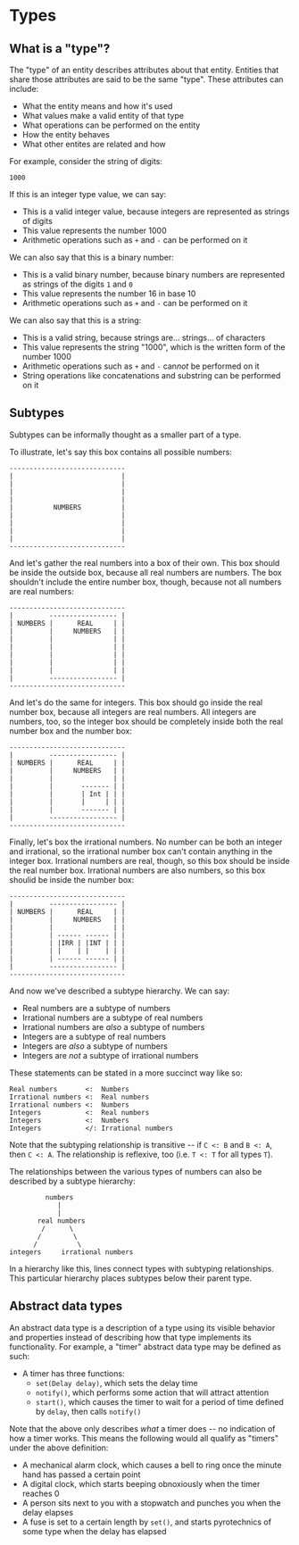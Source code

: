 # Types

## What is a "type"?

The "type" of an entity describes attributes about that entity. Entities that
share those attributes are said to be the same "type". These attributes can
include:

  - What the entity means and how it's used
  - What values make a valid entity of that type
  - What operations can be performed on the entity
  - How the entity behaves
  - What other entites are related and how

For example, consider the string of digits:

    1000

If this is an integer type value, we can say:

  - This is a valid integer value, because integers are represented as strings
    of digits
  - This value represents the number 1000
  - Arithmetic operations such as `+` and `-` can be performed on it

We can also say that this is a binary number:

  - This is a valid binary number, because binary numbers are represented as
    strings of the digits `1` and `0`
  - This value represents the number 16 in base 10
  - Arithmetic operations such as `+` and `-` can be performed on it

We can also say that this is a string:

  - This is a valid string, because strings are... strings... of characters
  - This value represents the string "1000", which is the written form of the
    number 1000
  - Arithmetic operations such as `+` and `-` can*not* be performed on it
  - String operations like concatenations and substring can be performed on it

## Subtypes

Subtypes can be informally thought as a smaller part of a type.

To illustrate, let's say this box contains all possible numbers:

    -----------------------------
    |                           |
    |                           |
    |                           |
    |                           |
    |          NUMBERS          |
    |                           |
    |                           |
    |                           |
    |                           |
    -----------------------------

And let's gather the real numbers into a box of their own. This box should be
inside the outside box, because all real numbers are numbers. The box shouldn't
include the entire number box, though, because not all numbers are real numbers:

    -----------------------------
    |         ----------------- |
    | NUMBERS |      REAL     | |
    |         |     NUMBERS   | |
    |         |               | |
    |         |               | |
    |         |               | |
    |         |               | |
    |         |               | |
    |         ----------------- |
    -----------------------------

And let's do the same for integers. This box should go inside the real number
box, because all integers are real numbers. All integers are numbers, too, so
the integer box should be completely inside both the real number box and the
number box:

    -----------------------------
    |         ----------------- |
    | NUMBERS |      REAL     | |
    |         |     NUMBERS   | |
    |         |               | |
    |         |       ------- | |
    |         |       | Int | | |
    |         |       |     | | |
    |         |       ------- | |
    |         ----------------- |
    -----------------------------

Finally, let's box the irrational numbers. No number can be both an integer and
irrational, so the irrational number box can't contain anything in the integer
box. Irrational numbers are real, though, so this box should be inside the real
number box. Irrational numbers are also numbers, so this box shoulid be inside
the number box:

    -----------------------------
    |         ----------------- |
    | NUMBERS |      REAL     | |
    |         |     NUMBERS   | |
    |         |               | |
    |         | ------ ------ | |
    |         | |IRR | |INT | | |
    |         | |    | |    | | |
    |         | ------ ------ | |
    |         ----------------- |
    -----------------------------

And now we've described a subtype hierarchy. We can say:

  - Real numbers are a subtype of numbers
  - Irrational numbers are a subtype of real numbers
  - Irrational numbers are *also* a subtype of numbers
  - Integers are a subtype of real numbers
  - Integers are *also* a subtype of numbers
  - Integers are *not* a subtype of irrational numbers

These statements can be stated in a more succinct way like so:

    Real numbers       <:  Numbers
    Irrational numbers <:  Real numbers
    Irrational numbers <:  Numbers
    Integers           <:  Real numbers
    Integers           <:  Numbers
    Integers           </: Irrational numbers

Note that the subtyping relationship is transitive -- if `C <: B` and `B <: A`,
then `C <: A`. The relationship is reflexive, too (i.e. `T <: T` for all types
`T`).

The relationships between the various types of numbers can also be described by
a subtype hierarchy:

             numbers
                |
                |
           real numbers
            /      \
           /        \
          /          \
    integers     irrational numbers

In a hierarchy like this, lines connect types with subtyping relationships. This
particular hierarchy places subtypes below their parent type.

## Abstract data types

An abstract data type is a description of a type using its visible behavior and
properties instead of describing how that type implements its functionality. For
example, a "timer" abstract data type may be defined as such:

  - A timer has three functions:
    - `set(Delay delay)`, which sets the delay time
    - `notify()`, which performs some action that will attract attention
    - `start()`, which causes the timer to wait for a period of time defined by
      `delay`, then calls `notify()`

Note that the above only describes *what* a timer does -- no indication of how a
timer works. This means the following would all qualify as "timers" under the
above definition:

  - A mechanical alarm clock, which causes a bell to ring once the minute hand
    has passed a certain point
  - A digital clock, which starts beeping obnoxiously when the timer reaches 0
  - A person sits next to you with a stopwatch and punches you when the delay
    elapses
  - A fuse is set to a certain length by `set()`, and starts pyrotechnics of
    some type when the delay has elapsed
